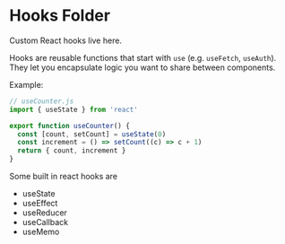 # Hooks Folder

Custom React hooks live here.

Hooks are reusable functions that start with `use` (e.g. `useFetch`, `useAuth`). They let you encapsulate logic you want to share between components.

Example:

```jsx
// useCounter.js
import { useState } from 'react'

export function useCounter() {
  const [count, setCount] = useState(0)
  const increment = () => setCount((c) => c + 1)
  return { count, increment }
}
```

Some built in react hooks are

- useState
- useEffect
- useReducer
- useCallback
- useMemo
